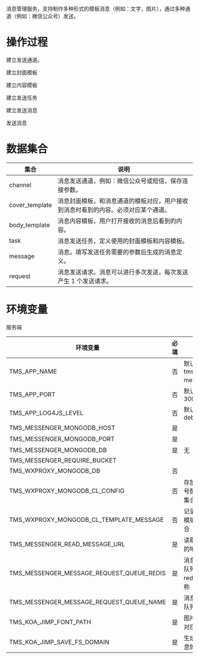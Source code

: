 消息管理服务，支持制作多种形式的模板消息（例如：文字，图片），通过多种通道（例如：微信公众号）发送。

# 操作过程

建立发送通道。

建立封面模板

建立内容模板

建立发送任务

建立发送消息

发送消息

# 数据集合

| 集合           | 说明                                                                               |
| -------------- | ---------------------------------------------------------------------------------- |
| channel        | 消息发送通道，例如：微信公众号或短信，保存连接参数。                               |
| cover_template | 消息封面模板，和消息通道的模板对应，用户接收到消息时看到的内容。必须对应某个通道。 |
| body_template  | 消息内容模板，用户打开接收的消息后看到的内容。                                     |
| task           | 消息发送任务，定义使用的封面模板和内容模板。                                       |
| message        | 消息。填写发送任务需要的参数后生成的消息定义。                                     |
| request        | 消息发送请求。消息可以进行多次发送，每次发送产生 1 个发送请求。                    |

# 环境变量

服务端

| 环境变量                                  | 必填 | 说明                                  |
| ----------------------------------------- | ---- | ------------------------------------- |
| TMS_APP_NAME                              | 否   | 默认值：tms-messenger。               |
| TMS_APP_PORT                              | 否   | 默认值：3000.                         |
| TMS_APP_LOG4JS_LEVEL                      | 否   | 默认值：debug.                        |
| TMS_MESSENGER_MONGODB_HOST                | 是   |                                       |
| TMS_MESSENGER_MONGODB_PORT                | 是   |                                       |
| TMS_MESSENGER_MONGODB_DB                  | 是   | 无                                    |
| TMS_MESSENGER_REQUIRE_BUCKET              |      |                                       |
| TMS_WXPROXY_MONGODB_DB                    | 否   |                                       |
| TMS_WXPROXY_MONGODB_CL_CONFIG             | 否   | 存放微信公众号配置信息的集合          |
| TMS_WXPROXY_MONGODB_CL_TEMPLATE_MESSAGE   | 否   | 记录发送微信模版消息的集合            |
| TMS_MESSENGER_READ_MESSAGE_URL            | 是   | 读取推送消息的地址                    |
| TMS_MESSENGER_MESSAGE_REQUEST_QUEUE_REDIS | 是   | 消息请求发送队列使用的 redis 连接名称 |
| TMS_MESSENGER_MESSAGE_REQUEST_QUEUE_NAME  | 是   | 消息请求发送队列名称                  |
| TMS_KOA_JIMP_FONT_PATH                    | 是   | 图片消息模板对应字库路径              |
| TMS_KOA_JIMP_SAVE_FS_DOMAIN               | 是   | 生成的图片消息的存储位置              |
